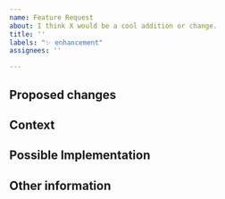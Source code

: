 ```yaml
---
name: Feature Request
about: I think X would be a cool addition or change.
title: ''
labels: "✨ enhancement"
assignees: ''

---
```


## Proposed changes
<!--
Provide a detailed description of the change or addition you are proposing
-->


## Context
<!--
Why is this change important to you? How would you use it? How can it benefit other users?
-->


## Possible Implementation
<!--
Not obligatory, but suggest an idea for implementing addition or change
-->


## Other information
<!--
Anything else we should know? (e.g. detailed explanation, related issues, links for us to have context, eg. stack overflow, codepen, etc)
-->


